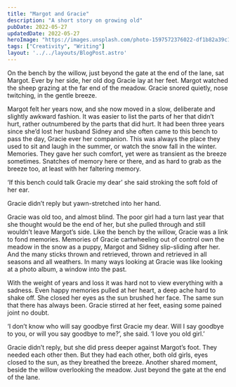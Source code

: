 ```yaml
---
title: "Margot and Gracie"
description: "A short story on growing old"
pubDate: 2022-05-27
updatedDate: 2022-05-27
heroImage: "https://images.unsplash.com/photo-1597572376022-df1b82a39c1d?crop=entropy&cs=tinysrgb&fit=max&fm=jpg&ixid=MnwxMTc3M3wwfDF8c2VhcmNofDd8fEJlbmNoJTIwd2lsbG93JTIwdHJlZXxlbnwwfHx8fDE2NTMyMDE0ODI&ixlib=rb-1.2.1&q=80&w=2000"
tags: ["Creativity", "Writing"]
layout: '../../layouts/BlogPost.astro'
---
```


<p>On the bench by the willow, just beyond the gate at the end of the lane, sat Margot. Ever by her side, her old dog Gracie lay at her feet. Margot watched the sheep grazing at the far end of the meadow. Gracie snored quietly, nose twitching, in the gentle breeze.</p><p>Margot felt her years now, and she now moved in a slow, deliberate and slightly awkward fashion. It was easier to list the parts of her that didn’t hurt, rather outnumbered by the parts that did hurt. It had been three years since she’d lost her husband Sidney and she often came to this bench to pass the day, Gracie ever her companion. This was always the place they used to sit and laugh in the summer, or watch the snow fall in the winter. Memories. They gave her such comfort, yet were as transient as the breeze sometimes. Snatches of memory here or there, and as hard to grab as the breeze too, at least with her faltering memory.</p><p>‘If this bench could talk Gracie my dear’ she said stroking the soft fold of her ear.</p><p>Gracie didn’t reply but yawn-stretched into her hand.</p><p>Gracie was old too, and almost blind. The poor girl had a turn last year that she thought would be the end of her, but she pulled through and still wouldn’t leave Margot’s side. Like the bench by the willow, Gracie was a link to fond memories. Memories of Gracie cartwheeling out of control own the meadow in the snow as a puppy, Margot and Sidney slip-sliding after her. And the many sticks thrown and retrieved, thrown and retrieved in all seasons and all weathers. In many ways looking at Gracie was like looking at a photo album, a window into the past.</p><p>With the weight of years and loss it was hard not to view everything with a sadness. Even happy memories pulled at her heart, a deep ache hard to shake off. She closed her eyes as the sun brushed her face. The same sun that there has always been. Gracie stirred at her feet, easing some pained joint no doubt.</p><p>‘I don’t know who will say goodbye first Gracie my dear. Will I say goodbye to you, or will you say goodbye to me?’, she said. ‘I love you old girl.’</p><p>Gracie didn’t reply, but she did press deeper against Margot’s foot. They needed each other then. But they had each other, both old girls, eyes closed to the sun, as they breathed the breeze. Another shared moment, beside the willow overlooking the meadow. Just beyond the gate at the end of the lane.</p>